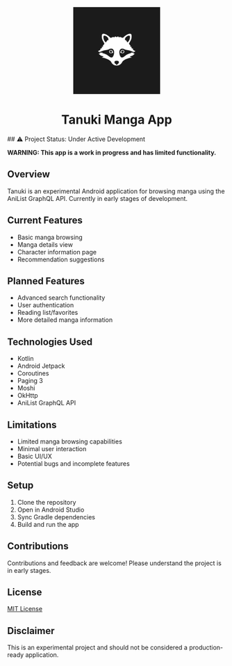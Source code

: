 <div align="center">
<a href="https://github.com/raslenabb12/Tanuki-Manga-App"><img src="./images/app_icon.png" alt="Tanuki" width="200"></a>

# Tanuki Manga App
</div>
## ⚠️ Project Status: Under Active Development

**WARNING: This app is a work in progress and has limited functionality.**

## Overview
Tanuki is an experimental Android application for browsing manga using the AniList GraphQL API. Currently in early stages of development.

## Current Features
- Basic manga browsing
- Manga details view
- Character information page
- Recommendation suggestions

## Planned Features
- Advanced search functionality
- User authentication
- Reading list/favorites
- More detailed manga information

## Technologies Used
- Kotlin
- Android Jetpack
- Coroutines
- Paging 3
- Moshi
- OkHttp
- AniList GraphQL API

## Limitations
- Limited manga browsing capabilities
- Minimal user interaction
- Basic UI/UX
- Potential bugs and incomplete features

## Setup
1. Clone the repository
2. Open in Android Studio
3. Sync Gradle dependencies
4. Build and run the app

## Contributions
Contributions and feedback are welcome! Please understand the project is in early stages.

## License
[MIT License](./LICENSE)

## Disclaimer
This is an experimental project and should not be considered a production-ready application.
